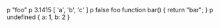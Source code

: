 
p    "foo"
p    3.1415
    [ 'a', 'b', 'c' ]
p    false
    foo
    function bar() { return "bar"; }
p    undefined
    { a: 1, b: 2 }
